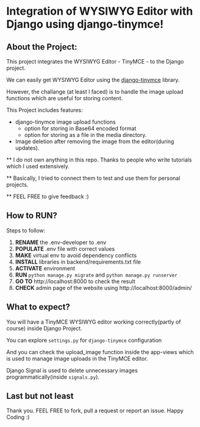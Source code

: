 # Integration of WYSIWYG Editor with Django using django-tinymce!

## About the Project:

This project integrates the WYSIWYG Editor - TinyMCE - to the Django project.

We can easily get WYSIWYG Editor using the [django-tinymce](https://django-tinymce.readthedocs.io/en/) library.

However, the challange (at least I faced) is to handle the image upload functions which are useful for storing content.

This Project includes features:
 - django-tinymce image upload functions
    - option for storing in Base64 encoded format
    - option for storing as a file in the media directory.
  - Image deletion after removing the image from the editor(during updates).

** I do not own anything in this repo. Thanks to people who write tutorials which I used extensively.

** Basically, I tried to connect them to test and use them for personal projects.

** FEEL FREE to give feedback :)

## How to RUN?

Steps to follow:
 1. **RENAME** the .env-developer to .env
 2. **POPULATE** .env file with correct values
 3. **MAKE** virtual env to avoid dependency conflicts
 4. **INSTALL** libraries in backend/requirements.txt file
 5. **ACTIVATE** environment
 6. **RUN** `python manage.py migrate` and `python manage.py runserver`
 7. **GO TO** http://localhost:8000 to check the result
 8. **CHECK** admin page of the website using http://localhost:8000/admin/

## What to expect?

You will have a TinyMCE WYSIWYG editor working correctly(partly of course) inside Django Project.

You can explore `settings.py` for `django-tinymce` configuration

And you can  check the upload_image function inside the app-views which is used to manage image uploads in the TinyMCE editor.

Django Signal is used to delete unnecessary images programmatically(inside `signals.py`).

## Last but not least

Thank you. FEEL FREE to fork, pull a request or report an issue. 
Happy Coding :)
